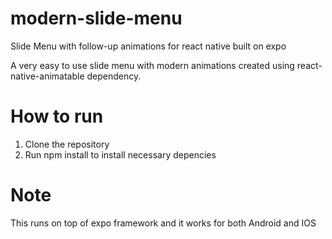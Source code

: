 # modern-slide-menu
Slide Menu with follow-up animations for react native built on expo

A very easy to use slide menu with modern animations created using react-native-animatable dependency.

# How to run
1. Clone the repository
2. Run npm install to install necessary depencies

# Note
This runs on top of expo framework and it works for both Android and IOS
